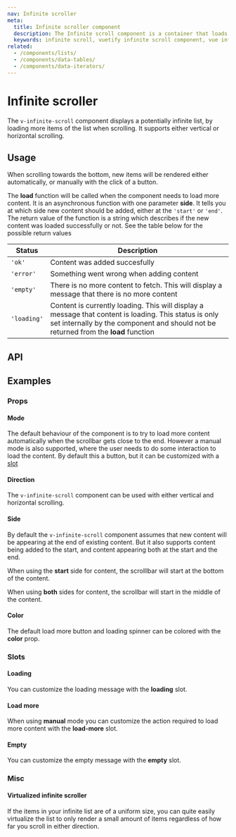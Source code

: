 ```yaml
---
nav: Infinite scroller
meta:
  title: Infinite scroller component
  description: The Infinite scroll component is a container that loads more items when scrolling. It is useful when you need to display an unknown but large number of items.
  keywords: infinite scroll, vuetify infinite scroll component, vue infinite scroll component, v-infinite-scroll component
related:
  - /components/lists/
  - /components/data-tables/
  - /components/data-iterators/
---
```


# Infinite scroller

The `v-infinite-scroll` component displays a potentially infinite list, by loading more items of the list when scrolling. It supports either vertical or horizontal scrolling.

<entry />

## Usage

When scrolling towards the bottom, new items will be rendered either automatically, or manually with the click of a button.

<usage name="v-infinite-scroll" />

The **load** function will be called when the component needs to load more content. It is an asynchronous function with one parameter **side**. It tells you at which side new content should be added, either at the `'start'` or `'end'`. The return value of the function is a string which describes if the new content was loaded successfully or not. See the table below for the possible return values

|Status|Description|
|------|-----------|
|`'ok'`|Content was added succesfully|
|`'error'`|Something went wrong when adding content|
|`'empty'`|There is no more content to fetch. This will display a message that there is no more content|
|`'loading'`|Content is currently loading. This will display a message that content is loading. This status is only set internally by the component and should not be returned from the **load** function|

## API

<api-inline />

## Examples

### Props

#### Mode

The default behaviour of the component is to try to load more content automatically when the scrollbar gets close to the end. However a manual mode is also supported, where the user needs to do some interaction to load the content. By default this a button, but it can be customized with a [slot](#foo)

<example file="v-infinite-scroll/prop-mode" />

#### Direction

The `v-infinite-scroll` component can be used with either vertical and horizontal scrolling.

<example file="v-infinite-scroll/prop-direction" />

#### Side

By default the `v-infinite-scroll` component assumes that new content will be appearing at the end of existing content. But it also supports content being added to the start, and content appearing both at the start and the end.

When using the **start** side for content, the scrolllbar will start at the bottom of the content.

<example file="v-infinite-scroll/prop-side-start" />

When using **both** sides for content, the scrollbar will start in the middle of the content.

<example file="v-infinite-scroll/prop-side-both" />

#### Color

The default load more button and loading spinner can be colored with the **color** prop.

<example file="v-infinite-scroll/prop-color" />

### Slots

#### Loading

You can customize the loading message with the **loading** slot.

<example file="v-infinite-scroll/slot-loading" />

#### Load more

When using **manual** mode you can customize the action required to load more content with the **load-more** slot.

<example file="v-infinite-scroll/slot-load-more" />

#### Empty

You can customize the empty message with the **empty** slot.

<example file="v-infinite-scroll/slot-empty" />

### Misc

#### Virtualized infinite scroller

If the items in your infinite list are of a uniform size, you can quite easily virtualize the list to only render a small amount of items regardless of how far you scroll in either direction.

<example file="v-infinite-scroll/misc-virtual" />

<backmatter />
